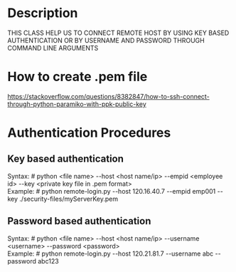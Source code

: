 # Description
THIS CLASS HELP US TO CONNECT REMOTE HOST BY USING KEY BASED AUTHENTICATION OR BY USERNAME AND PASSWORD THROUGH COMMAND LINE ARGUMENTS

# How to create .pem file
https://stackoverflow.com/questions/8382847/how-to-ssh-connect-through-python-paramiko-with-ppk-public-key

# Authentication Procedures

##  Key based authentication
Syntax: # python &lt;file name&gt; --host <host name/ip> --empid &lt;employee id&gt; --key <private key file in .pem format>  
Example: # python remote-login.py --host 120.16.40.7 --empid emp001 --key ./security-files/myServerKey.pem

## Password based authentication
Syntax: # python &lt;file name&gt; --host <host name/ip> --username &lt;username&gt; --password &lt;password&gt;  
Example: # python remote-login.py --host 120.21.81.7 --username abc --password abc123

